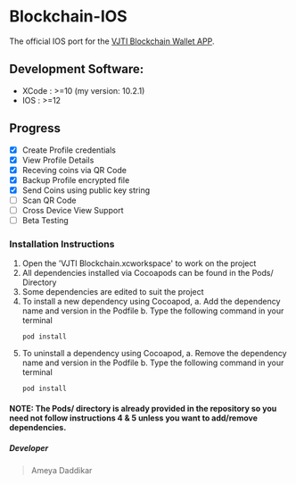# Blockchain-IOS

The official IOS port for the [VJTI Blockchain Wallet APP](https://github.com/VJTI-AI-Blockchain/VJTI-Blockchain-Wallet).

## Development Software:
- XCode : >=10 (my version: 10.2.1)
- IOS   : >=12

## Progress
- [x] Create Profile credentials
- [x] View Profile Details
- [x] Receving coins via QR Code
- [x] Backup Profile encrypted file
- [x] Send Coins using public key string
- [ ] Scan QR Code
- [ ] Cross Device View Support
- [ ] Beta Testing

### Installation Instructions
1. Open the 'VJTI Blockchain.xcworkspace' to work on the project
2. All dependencies installed via Cocoapods can be found in the Pods/ Directory
3. Some dependencies are edited to suit the project
4. To install a new dependency using Cocoapod, 
   a. Add the dependency name and version in the Podfile 
   b. Type the following command in your terminal
   ```
   pod install
   ```
5. To uninstall a dependency using Cocoapod, 
   a. Remove the dependency name and version in the Podfile 
   b. Type the following command in your terminal
   ```
   pod install
   ```

#### NOTE: The Pods/ directory is already provided in the repository so you need not follow instructions 4 & 5 unless you want to add/remove dependencies.


##### Developer
> Ameya Daddikar

